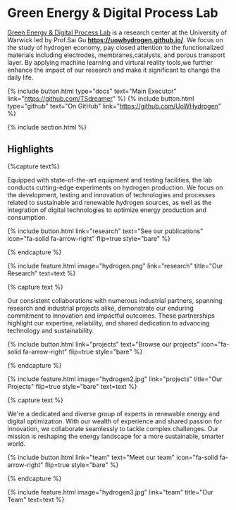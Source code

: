 ---
---

# Green Energy & Digital Process Lab

[Green Energy & Digital Process Lab](https://uowhydrogen.github.io) is a research center at the University of Warwick led by Prof.Sai Gu **https://uowhydrogen.github.io/**. 
We focus on the study of hydrogen economy, pay closed attention to the functionalized materials including electrodes, membranes,catalysts, and porous transport layer. By applying machine learning and virtural reality tools,we further enhance the impact of our research and make it significant to change the daily life. 

{%
  include button.html
  type="docs"
  text="Main Executor"
  link="https://github.com/TSdreamer"
%}
{%
  include button.html
  type="github"
  text="On GitHub"
  link="https://github.com/UoWHydrogen"
%}

{% include section.html %}

## Highlights

{%capture text%}

Equipped with state-of-the-art equipment and testing facilities, the lab conducts cutting-edge experiments on hydrogen production. We focus on the development, testing and innovation of technologies and processes related to sustainable and renewable hydrogen sources, as well as the integration of digital technologies to optimize energy production and consumption.

{%
  include button.html
  link="research"
  text="See our publications"
  icon="fa-solid fa-arrow-right"
  flip=true
  style="bare"
%}

{% endcapture %}

{%
  include feature.html
  image="hydrogen.png"
  link="research"
  title="Our Research"
  text=text
%}

{% capture text %}

Our consistent collaborations with numerous industrial partners, spanning research and industrial projects alike, demonstrate our enduring commitment to innovation and impactful outcomes. These partnerships highlight our expertise, reliability, and shared dedication to advancing technology and sustainability.

{%
  include button.html
  link="projects"
  text="Browse our projects"
  icon="fa-solid fa-arrow-right"
  flip=true
  style="bare"
%}

{% endcapture %}

{%
  include feature.html
  image="hydrogen2.jpg"
  link="projects"
  title="Our Projects"
  flip=true
  style="bare"
  text=text
%}

{% capture text %}

We're a dedicated and diverse group of experts in renewable energy and digital optimization. With our wealth of experience and shared passion for innovation, we collaborate seamlessly to tackle complex challenges. Our mission is reshaping the energy landscape for a more sustainable, smarter world.

{%
  include button.html
  link="team"
  text="Meet our team"
  icon="fa-solid fa-arrow-right"
  flip=true
  style="bare"
%}

{% endcapture %}

{%
  include feature.html
  image="hydrogen3.jpg"
  link="team"
  title="Our Team"
  text=text
%}
